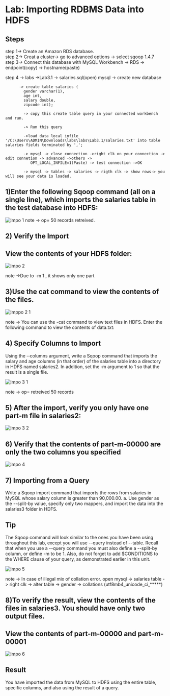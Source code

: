 # Lab: Importing RDBMS Data into HDFS
## Steps
step 1-> Create an Amazon RDS database.<br />
step 2-> Creat a cluster-> go to advanced options -> select sqoop 1.4.7<br />
step 3-> Connect this database with MySQL Workbench
      -> RDS -> endpoint(copy) -> hostname(paste)

step 4 -> labs ->Lab3.1 -> salaries.sql(open)
          mysql -> create new database
          
          -> create table salaries (
            gender varchar(1),
            age int,
            salary double,
            zipcode int);
            
            -> copy this create table query in your connected workbench and run.
            
            -> Run this query
            
            ->load data local infile '/C:\Users\ADMIN\Downloads\labs\labs\Lab3.1/salaries.txt' into table salaries fields terminated by ',';
            
            -> mysql -> close connection ->right clk on your connection -> edit connetion -> advanced ->others ->
               OPT_LOCAL_INFILE=1(Paste) -> test connection ->OK
               
            -> mysql -> tables -> salaries -> rigth clk -> show rows-> you will see your data is loaded.
            
##  1)Enter the following Sqoop command (all on a single line), which imports the salaries table in the test database into HDFS:          
                          
![impo 1](https://user-images.githubusercontent.com/63596484/86345543-48ffa680-bc79-11ea-8db3-3477612d50e8.PNG)
 note -> op= 50 records retreived.


## 2) Verify the Import
## View the contents of your HDFS folder:

![impo 2](https://user-images.githubusercontent.com/63596484/86345559-4e5cf100-bc79-11ea-8d76-ba38873eaa98.PNG)

note ->Due to -m 1 , it shows only one part


## 3)Use the cat command to view the contents of the files.

![imppo 2 1](https://user-images.githubusercontent.com/63596484/86345618-62a0ee00-bc79-11ea-8dac-d2195ef955f2.PNG)

note -> You can use the -cat command to view text files in HDFS. Enter the following command to view the contents of data.txt:


## 4) Specify Columns to Import
Using the ‐‐columns argument, write a Sqoop command that imports the salary and age columns (in that order) of the salaries table into a directory in HDFS 
named salaries2. In addition, set the ‐m argument to 1 so that the result is a single file.

![impo 3 1](https://user-images.githubusercontent.com/63596484/86345565-50bf4b00-bc79-11ea-8145-5fee6cd7c9e9.PNG)

note -> op= retreived 50 records


## 5) After the import, verify you only have one part‐m file in salaries2:

![impo 3 2](https://user-images.githubusercontent.com/63596484/86345576-53ba3b80-bc79-11ea-9c71-e116d3d66476.PNG)


## 6) Verify that the contents of part‐m‐00000 are only the two columns you specified

![impo 4](https://user-images.githubusercontent.com/63596484/86345586-561c9580-bc79-11ea-9b9b-79b72589f5e5.PNG)


## 7) Importing from a Query
Write a Sqoop import command that imports the rows from salaries in MySQL whose
salary column is greater than 90,000.00.
a. Use gender as the --split-by value, specify only two mappers, and import the data into the salaries3 folder in HDFS.
## Tip
The Sqoop command will look similar to the ones you have been using throughout this lab, except you will use --query instead of --table. Recall that when you use
a --query command you must also define a --split-by column, or define -m to be 1. Also, do not forget to add $CONDITIONS to the WHERE clause of your query, as
demonstrated earlier in this unit.

![impo 5](https://user-images.githubusercontent.com/63596484/86345592-59178600-bc79-11ea-9625-e08489cbe1e7.PNG)

note -> In case of illegal mix of collation error.
      open mysql -> salaries table -> right clk -> alter table -> gender -> collations (utf8mb4_unicode_ci_*****)

## 8)To verify the result, view the contents of the files in salaries3. You should have only two output files.
## View the contents of part‐m‐00000 and part‐m‐00001
![impo 6](https://user-images.githubusercontent.com/63596484/86345640-6cc2ec80-bc79-11ea-86ed-ad05c3e92b37.PNG)

## Result
You have imported the data from MySQL to HDFS using the entire table, specific columns, and
also using the result of a query.
